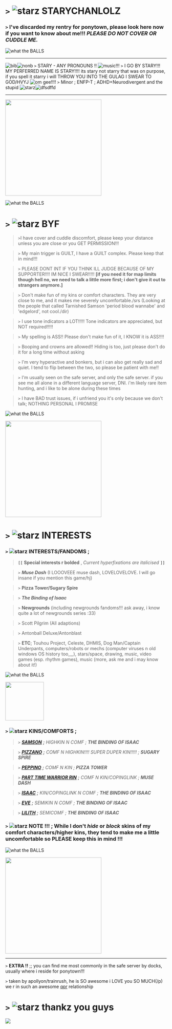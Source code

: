 # `>` ![starz](https://pixels.crd.co/assets/images/gallery34/7ff6f67d.gif?v=b3554822) STARYCHANLOLZ 
### `>` I've discarded my rentry for ponytown, please look here now if you want to know about me!!! ***PLEASE DO NOT COVER OR CUDDLE ME.***
![what the BALLS](https://media.discordapp.net/attachments/903364339464044575/1101870897561870366/FC7C0558-6FD4-4673-B57F-16962052BF8F.gif) 
***
![bib](https://i.postimg.cc/rwvysshd/bisexual-3-stripes-20-px.png)![nonb](https://i.postimg.cc/1533YLnz/non-binary-4-stripes-20-px.png) `>` STARY - ANY PRONOUNS !! ![music!!!](https://pixels.crd.co/assets/images/gallery07/b4a91de4.gif?v=1987e5e0)
`>` I GO BY STARY!!! MY PERFERRED NAME IS STARY!!!! its stary not starry that was on purpose, if you spell it starry i will THROW YOU INTO THE GULAG I SWEAR TO GOD/HVYJ ![om gee!!!!](https://pixels.crd.co/assets/images/gallery56/d1bb4303.gif?v=379361a4)
`>` Minor ; ENFP-T ; ADHD+Neurodivergent and the stupid ![starz](https://pixels.crd.co/assets/images/gallery45/2c6d0e4d.gif?v=379361a4)![dfsdffd](https://pixels.crd.co/assets/images/gallery134/f68ad51e.gif?v=379361a4)
***

<img src="https://foursouls.com/wp-content/uploads/2022/01/r-blind_rage.png" height=300px;>

![what the BALLS](https://media.discordapp.net/attachments/903364339464044575/1101870897561870366/FC7C0558-6FD4-4673-B57F-16962052BF8F.gif)
# `>` ![starz](https://pixels.crd.co/assets/images/gallery34/7ff6f67d.gif?v=b3554822) **BYF**
>`>`I have cover and cuddle discomfort, please keep your distance unless you are close or you GET PERMISSION!!!

>`>` My main trigger is GUILT, I have a GUILT complex. Please keep that in mind!!!

>`>` PLEASE DONT INT IF YOU THINK ILL JUDGE BECAUSE OF MY SUPPORTER!!!! IM NICE I SWEAR!!!!! **[if you need it for map limits though hell no, we need to talk a little more first; i don't give it out to strangers anymore.]**

>`>` Don't make fun of my kins or comfort characters. They are very close to me, and it makes me severely uncomfortable./srs (Looking at the people that called Tarnished Samson 'period blood wannabe' and 'edgelord', not cool./dir)

>`>` I use tone indicators a LOT!!!!! Tone indicators are appreciated, but NOT required!!!!!

>`>` My spelling is ASS!! Please don't make fun of it, I KNOW it is ASS!!!!

>`>` Booping and crowns are allowed!! Hiding is too, just please don't do it for a long time without asking

>`>` I'm very hyperactive and bonkers, but i can also get really sad and quiet. I tend to flip between the two, so please be patient with me!!

>`>` I'm usually seen on the safe server, and only the safe server. if you see me all alone in a different language server, DNI. i'm likely rare item hunting, and i like to be alone during these times

>`>` I have BAD trust issues, if i unfriend you it's only because we don't talk; NOTHING PERSONAL I PROMISE

![what the BALLS](https://media.discordapp.net/attachments/903364339464044575/1101870897561870366/FC7C0558-6FD4-4673-B57F-16962052BF8F.gif) 

<img src="https://foursouls.com/wp-content/uploads/2022/01/r-blood_lust.png" height=300px;>

# `>` ![starz](https://pixels.crd.co/assets/images/gallery34/7ff6f67d.gif?v=b3554822) **INTERESTS**
### `>` ![starz](https://pixels.crd.co/assets/images/gallery34/7ff6f67d.gif?v=b3554822) **INTERESTS/FANDOMS ;**
> **`[[`** **Special interests r bolded** , *Current hyperfixations are italicised* **`]]`**

> `>` ***Muse Dash*** (I LOOOVEEE muse dash, LOVELOVELOVE. I will go insane if you mention this game/hj)

> `>` **Pizza Tower/Sugary Spire**

> `>` ***The Binding of Isaac***

> `>` **Newgrounds** (including newgrounds fandoms!!! ask away, i know quite a lot of newgrounds series :33)

> `>` Scott Pilgrim (All adaptions)

> `>` Antonball Deluxe/Antonblast

> `>` **ETC**; Touhou Project, Celeste, DHMIS, Dog Man/Captain Underpants, computers/robots or mechs (computer viruses n old windows OS history too,,,,), stars/space, drawing, music, video games (esp. rhythm games), music (more, ask me and i may know about it!)

![what the BALLS](https://media.discordapp.net/attachments/903364339464044575/1101870897561870366/FC7C0558-6FD4-4673-B57F-16962052BF8F.gif)

<img src="https://media.discordapp.net/attachments/777930765559136296/1206091235115143228/Screenshot_2024-02-08_210231_1.png?ex=65dabefe&is=65c849fe&hm=3346436ef2a5fa3541be66b12ecb43661c9c8213371ec6d6fb9b10d421b65299&=&format=webp&quality=lossless" height=120px;>

### `>` ![starz](https://pixels.crd.co/assets/images/gallery34/7ff6f67d.gif?v=b3554822) KINS/COMFORTS ;
> `>` [***SAMSON***](https://bindingofisaacrebirth.fandom.com/wiki/Samson) ***;*** *HIGHKIN N COMF ;* ***THE BINDING OF ISAAC***

> `>` [***PIZZANO***](https://sugary-spire.fandom.com/wiki/Pizzano) ***;*** *COMF N HIGHKIN!!!! SUPER DUPER KIN!!!!! ;* ***SUGARY SPIRE*** 

> `>` [***PEPPINO***](https://pizzatower.miraheze.org/wiki/Peppino) ***;*** *COMF N KIN ;* ***PIZZA TOWER***

> `>` [***PART TIME WARRIOR RIN***](https://musedash.fandom.com/wiki/Part-Time_Warrior_Rin) ***;*** *COMF N KIN/COPINGLINK ;* ***MUSE DASH***

> `>` [***ISAAC***](https://bindingofisaacrebirth.fandom.com/wiki/Isaac) ***;*** *KIN/COPINGLINK N COMF ;* ***THE BINDING OF ISAAC***

> `>` [***EVE***](https://bindingofisaacrebirth.fandom.com/wiki/Eve) ***;*** *SEMIKIN N COMF ;* ***THE BINDING OF ISAAC***

> `>` [***LILITH***](https://bindingofisaacrebirth.fandom.com/wiki/Lilith) ***;*** *SEMICOMF ;* ***THE BINDING OF ISAAC*** 

### `>` ![starz](https://pixels.crd.co/assets/images/gallery34/7ff6f67d.gif?v=b3554822) NOTE !!! ; While I don't *hide* or *block* skins of my comfort characters/higher kins, they tend to make me a little uncomfortable so PLEASE keep this in mind !!!

![what the BALLS](https://media.discordapp.net/attachments/903364339464044575/1101870897561870366/FC7C0558-6FD4-4673-B57F-16962052BF8F.gif) 

<img src="https://foursouls.com/wp-content/uploads/2022/01/r-samsons_blessing.png" height=300;>

<hr>

`>` **EXTRA !!** ;; you can find me most commonly in the safe server by docks, usually where i reside for ponytown!!!

`>` taken by apollyon/trainrush, he is SO awesome i LOVE you SO MUCH(/p) we r in such an awesome <a href="https://en.wikipedia.org/wiki/Queerplatonic_relationship#:~:text=Queerplatonic%20relationships%20(QPR)%20and%20queerplatonic,to%20a%20conventional%20romantic%20relationship.">qpr</a> relationship

# `>` ![starz](https://pixels.crd.co/assets/images/gallery34/7ff6f67d.gif?v=b3554822) thankz you guys
<a href="https://www.youtube.com/watch?v=gPDjdR3WoaA"><img src="https://media.tenor.com/bkHY4-Okl3MAAAAi/the-binding.gif"></a>
